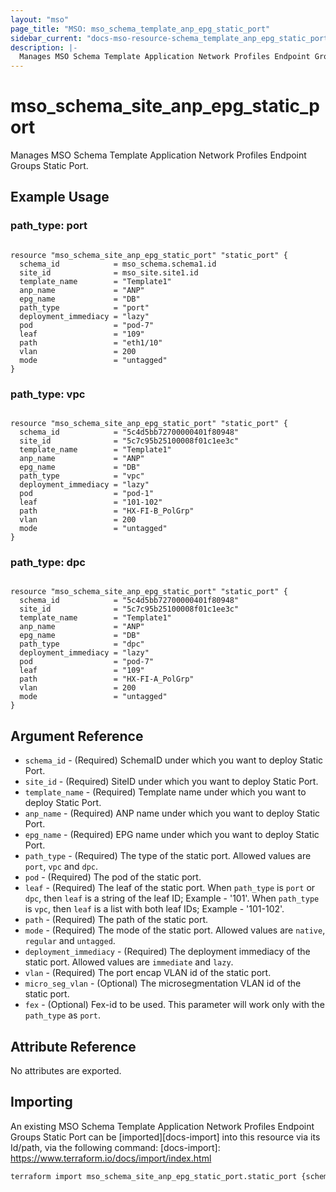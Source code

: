 ```yaml
---
layout: "mso"
page_title: "MSO: mso_schema_template_anp_epg_static_port"
sidebar_current: "docs-mso-resource-schema_template_anp_epg_static_port"
description: |-
  Manages MSO Schema Template Application Network Profiles Endpoint Groups Static Port.
---
```


# mso_schema_site_anp_epg_static_port #

Manages MSO Schema Template Application Network Profiles Endpoint Groups Static Port.

## Example Usage ##

### path_type: port ###

```hcl

resource "mso_schema_site_anp_epg_static_port" "static_port" {
  schema_id            = mso_schema.schema1.id
  site_id              = mso_site.site1.id
  template_name        = "Template1"
  anp_name             = "ANP"
  epg_name             = "DB"
  path_type            = "port"
  deployment_immediacy = "lazy"
  pod                  = "pod-7"
  leaf                 = "109"
  path                 = "eth1/10"
  vlan                 = 200
  mode                 = "untagged"
}

```

### path_type: vpc ###

```hcl

resource "mso_schema_site_anp_epg_static_port" "static_port" {
  schema_id            = "5c4d5bb72700000401f80948"
  site_id              = "5c7c95b25100008f01c1ee3c"
  template_name        = "Template1"
  anp_name             = "ANP"
  epg_name             = "DB"
  path_type            = "vpc"
  deployment_immediacy = "lazy"
  pod                  = "pod-1"
  leaf                 = "101-102"
  path                 = "HX-FI-B_PolGrp"
  vlan                 = 200
  mode                 = "untagged"
}

```

### path_type: dpc

```hcl

resource "mso_schema_site_anp_epg_static_port" "static_port" {
  schema_id            = "5c4d5bb72700000401f80948"
  site_id              = "5c7c95b25100008f01c1ee3c"
  template_name        = "Template1"
  anp_name             = "ANP"
  epg_name             = "DB"
  path_type            = "dpc"
  deployment_immediacy = "lazy"
  pod                  = "pod-7"
  leaf                 = "109"
  path                 = "HX-FI-A_PolGrp"
  vlan                 = 200
  mode                 = "untagged"
}

```

## Argument Reference ##

* `schema_id` - (Required) SchemaID under which you want to deploy Static Port.
* `site_id` - (Required) SiteID under which you want to deploy Static Port.
* `template_name` - (Required) Template name under which you want to deploy Static Port.
* `anp_name` - (Required) ANP name under which you want to deploy Static Port.
* `epg_name` - (Required) EPG name under which you want to deploy Static Port.
* `path_type` - (Required) The type of the static port. Allowed values are `port`, `vpc` and `dpc`.
* `pod` - (Required) The pod of the static port.
* `leaf` - (Required) The leaf of the static port. When `path_type` is `port` or `dpc`, then `leaf` is a string of the leaf ID; Example - '101'. When `path_type` is `vpc`, then `leaf` is a list with both leaf IDs; Example - '101-102'.
* `path` - (Required) The path of the static port.
* `mode` - (Required) The mode of the static port. Allowed values are `native`, `regular` and `untagged`.
* `deployment_immediacy` - (Required) The deployment immediacy of the static port. Allowed values are `immediate` and `lazy`.
* `vlan` - (Required) The port encap VLAN id of the static port.
* `micro_seg_vlan` - (Optional) The microsegmentation VLAN id of the static port.
* `fex` - (Optional) Fex-id to be used. This parameter will work only with the `path_type` as `port`.

## Attribute Reference ##

No attributes are exported.

## Importing ##

An existing MSO Schema Template Application Network Profiles Endpoint Groups Static Port can be [imported][docs-import] into this resource via its Id/path, via the following command: [docs-import]: <https://www.terraform.io/docs/import/index.html>

```bash
terraform import mso_schema_site_anp_epg_static_port.static_port {schema_id}/site/{site_id}/template/{template_name}/anp/{anp_name}/epg/{epg_name}/staticPortPod/{pod}/staticPortLeaf/{leaf}/pathType/{path_type}/fex/{fex}/path/{path}
```
